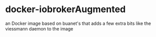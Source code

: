 # docker-iobrokerAugmented
an Docker image based on buanet's that adds a few extra bits like the viessmann daemon to the image
